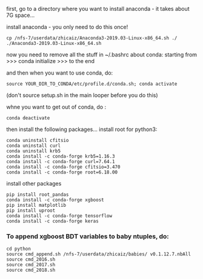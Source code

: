 first, go to a directory where you want to install anaconda - it takes about 7G space...

install anaconda - you only need to do this once!

```
cp /nfs-7/userdata/zhicaiz/Anaconda3-2019.03-Linux-x86_64.sh ./
./Anaconda3-2019.03-Linux-x86_64.sh
```

now you need to remove all the stuff in ~/.bashrc about conda: starting from >>> conda initialize >>> to the end

and then when you want to use conda, do:

```
source YOUR_DIR_TO_CONDA/etc/profile.d/conda.sh; conda activate
```

(don't source setup.sh in the main looper before you do this)

whne you want to get out of conda, do :

```
conda deactivate
```

then install the following packages...
install root for python3:

```
conda uninstall cfitsio
conda uninstall curl
conda uninstall krb5
conda install -c conda-forge krb5=1.16.3
conda install -c conda-forge curl=7.64.1
conda install -c conda-forge cfitsio=3.470
conda install -c conda-forge root=6.18.00
```

install other packages

```
pip install root_pandas
conda install -c conda-forge xgboost
pip install matplotlib
pip install uproot
conda install -c conda-forge tensorflow
conda install -c conda-forge keras
```


### To append xgboost BDT variables to baby ntuples, do:

```
cd python
source cmd_append.sh /nfs-7/userdata/zhicaiz/babies/ v0.1.12.7.nbAll
source cmd_2016.sh
source cmd_2017.sh
source cmd_2018.sh
```
